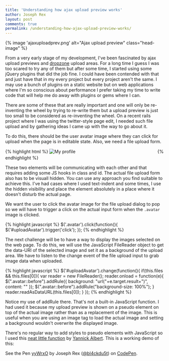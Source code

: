 ```yaml
---
title: 'Understanding how ajax upload preview works'
author: Joseph Rex
layout: post
comments: true
permalink: /understanding-how-ajax-upload-preview-works/
---
```

{% image 'ajaxuploadprev.png' alt="Ajax upload preview" class="head-image" %}

From a very early stage of my development, I've been fascinated by ajax upload previews and [dropzone][1] upload areas. For a long time I guess I was too scared to try any of them but after some time, I started using some jQuery plugins that did the job fine. I could have been contended with that and just have that in my every project but every project aren't the same. I may use a bunch of plugins on a static website but on web applications where I'm so conscious about performance I prefer taking my time to write code that will help me do away with plugins or gems where I can.
<!--more-->

There are some of these that are really important and one will only be re-inventing the wheel by trying to re-write them but a upload preview is just too small to be considered as re-inventing the wheel. On a recent rails project where I was using the twitter-style page edit, I needed such file upload and by gathering ideas I came up with the way to go about it.

To do this, there should be the user avatar image where they can click for upload when the page is in editable state. Also, we need a file upload form.

{% highlight html %}
<img src="profile.jpg" alt="My profile" class="avatar">
<input type="file" id="uploadAvatar" style="visibility: hidden">
{% endhighlight %}

These two elements will be communicating with each other and that requires adding some JS hooks in class and id. The actual file upload form also has to be visuall hidden. You can use any approach you find suitable to achieve this. I've had cases where I used text-indent and some times, I use the hidden visibility and place the element absolutely in a place where it doesn't disturb the actual page.

We want the user to click the avatar image for the file upload dialog to pop so we will have to trigger a click on the actual input form when the `.avatar` image is clicked.

{% highlight javascript %}
$('.avatar').click(function(){
    $('#uploadAvatar').trigger('click');
});
{% endhighlight %}

The next challenge will be to have a way to display the images selected on the web page. To do this, we will use the JavaScript FileReader object to get the data-URI of the selected image and set it as a background of the upload area. We have to listen to the change event of the file upload input to grab image data when uploaded.

{% highlight javascript %}
$('#uploadAvatar').change(function(){
  if(this.files && this.files[0]){
    var reader = new FileReader();
    reader.onload = function(e){
      $(".avatar::before").addRule({
        background: "url("+e.target.result+")",
        content: ""
      });
      $(".avatar::before").addRule("background-size: 100%");
    }
    reader.readAsDataURL(this.files[0]);
  }
});
{% endhighlight %}

Notice my use of addRule there. That's not a built-in JavaScript function. I had used it because my upload preview is shown on a pseudo element on top of the actual image rather than as a replacement of the image. This is useful when you are using an image tag to load the actual image and setting a background wouldn't overwrite the displayed image.

There's no regular way to add styles to pseudo elements with JavaScript so I used this [neat little function][2] by [Yannick Albert][3]. This is a working demo of this:

<p data-height="268" data-theme-id="0" data-slug-hash="yyWrxO" data-default-tab="result" data-user="bl4ckdu5t" class='codepen'>See the Pen <a href='http://codepen.io/bl4ckdu5t/pen/yyWrxO/'>yyWrxO</a> by Joseph Rex (<a href='http://codepen.io/bl4ckdu5t'>@bl4ckdu5t</a>) on <a href='http://codepen.io'>CodePen</a>.</p>
<script async src="//assets.codepen.io/assets/embed/ei.js"></script>


[1]: http://www.dropzonejs.com/
[2]: https://gist.github.com/yckart/5563717
[3]: http://yckart.com